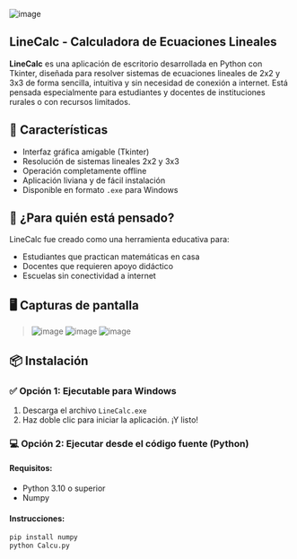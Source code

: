  ![image](https://github.com/user-attachments/assets/1fb4ef3b-db1b-4b4d-8b43-c013641feb8b)
 ## LineCalc - Calculadora de Ecuaciones Lineales

**LineCalc** es una aplicación de escritorio desarrollada en Python con Tkinter, diseñada para resolver sistemas de ecuaciones lineales de 2x2 y 3x3 de forma sencilla, intuitiva y sin necesidad de conexión a internet. Está pensada especialmente para estudiantes y docentes de instituciones rurales o con recursos limitados.

## 🚀 Características

- Interfaz gráfica amigable (Tkinter)
- Resolución de sistemas lineales 2x2 y 3x3
- Operación completamente offline
- Aplicación liviana y de fácil instalación
- Disponible en formato `.exe` para Windows

## 🧠 ¿Para quién está pensado?

LineCalc fue creado como una herramienta educativa para:
- Estudiantes que practican matemáticas en casa
- Docentes que requieren apoyo didáctico
- Escuelas sin conectividad a internet

## 🖥️ Capturas de pantalla

> ![image](https://github.com/user-attachments/assets/007b8fb9-da21-4eeb-9fe9-f2f267cf003d)
  ![image](https://github.com/user-attachments/assets/5904f903-4272-4a78-9288-dc96a209e74e)
> ![image](https://github.com/user-attachments/assets/5df8e935-43b2-46e0-b474-76a82c0f1b2e)



## 📦 Instalación

### ✅ Opción 1: Ejecutable para Windows
1. Descarga el archivo `LineCalc.exe`
2. Haz doble clic para iniciar la aplicación. ¡Y listo!

### 💻 Opción 2: Ejecutar desde el código fuente (Python)
#### Requisitos:
- Python 3.10 o superior
- Numpy

#### Instrucciones:
```bash
pip install numpy
python Calcu.py
